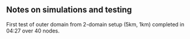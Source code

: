 ## Notes on simulations and testing

First test of outer domain from 2-domain setup (5km, 1km) completed in 04:27 over 40 nodes.
